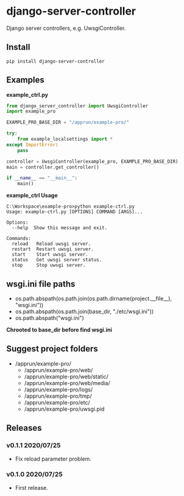 # django-server-controller

Django server controllers, e.g. UwsgiController.

## Install

```shell
pip install django-server-controller
```

## Examples

**example_ctrl.py**

```python
from django_server_controller import UwsgiController
import example_pro

EXAMPLE_PRO_BASE_DIR = "/apprun/example-pro/"

try:
    from example_localsettings import *
except ImportError:
    pass

controller = UwsgiController(example_pro, EXAMPLE_PRO_BASE_DIR)
main = controller.get_controller()

if __name__ == "__main__":
    main()
```

**example_ctrl Usage**

```shell
C:\Workspace\example-pro>python example-ctrl.py
Usage: example-ctrl.py [OPTIONS] COMMAND [ARGS]...

Options:
  --help  Show this message and exit.

Commands:
  reload   Reload uwsgi server.
  restart  Restart uwsgi server.
  start    Start uwsgi server.
  status   Get uwsgi server status.
  stop     Stop uwsgi server.
```

## wsgi.ini file paths

- os.path.abspath(os.path.join(os.path.dirname(project.&#95;&#95;file&#95;&#95;), "wsgi.ini"))
- os.path.abspath(os.path.join(base_dir, "./etc/wsgi.ini"))
- os.path.abspath("wsgi.ini")

**Chrooted to base_dir before find wsgi.ini**

## Suggest project folders

- /apprun/example-pro/
   - /apprun/example-pro/web/
   - /apprun/example-pro/web/static/
   - /apprun/example-pro/web/media/
   - /apprun/example-pro/logs/
   - /apprun/example-pro/tmp/
   - /apprun/example-pro/etc/
   - /apprun/example-pro/uwsgi.pid

## Releases

### v0.1.1 2020/07/25

- Fix reload parameter problem.

### v0.1.0 2020/07/25

- First release.
